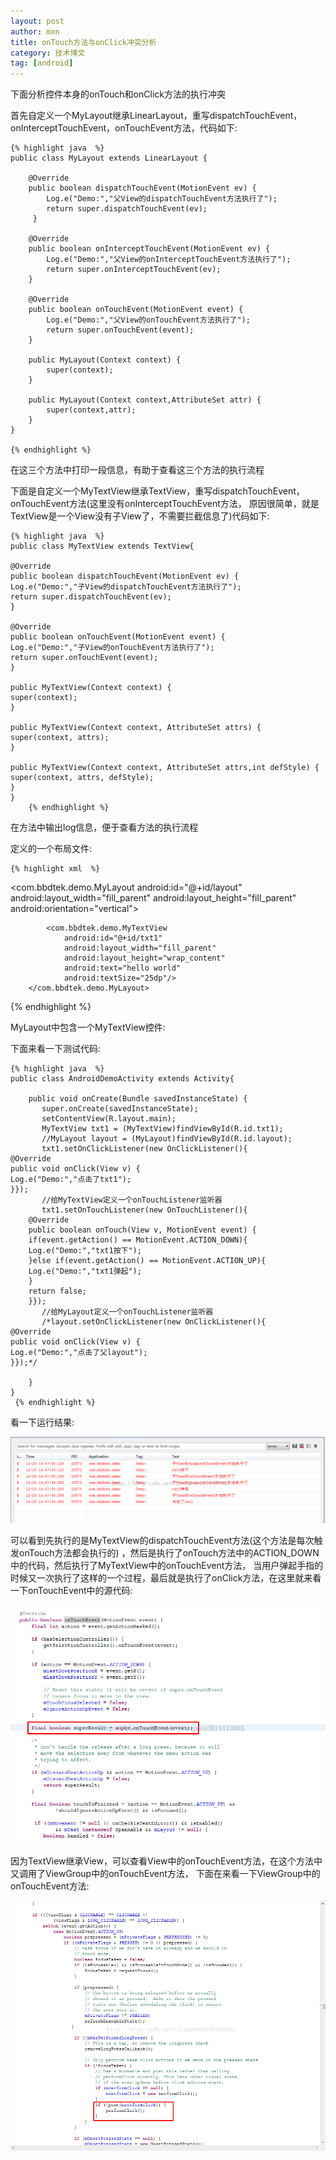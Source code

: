 ```yaml
---
layout: post
author: mxn
title: onTouch方法与onClick冲突分析
category: 技术博文
tag: [android]
---
```


下面分析控件本身的onTouch和onClick方法的执行冲突

首先自定义一个MyLayout继承LinearLayout，重写dispatchTouchEvent，onInterceptTouchEvent，onTouchEvent方法，代码如下:

    {% highlight java  %}
    public class MyLayout extends LinearLayout {

        @Override
        public boolean dispatchTouchEvent(MotionEvent ev) {
            Log.e("Demo:","父View的dispatchTouchEvent方法执行了");
            return super.dispatchTouchEvent(ev);
         }

        @Override
        public boolean onInterceptTouchEvent(MotionEvent ev) {
            Log.e("Demo:","父View的onInterceptTouchEvent方法执行了");
            return super.onInterceptTouchEvent(ev);
        }

        @Override
        public boolean onTouchEvent(MotionEvent event) {
            Log.e("Demo:","父View的onTouchEvent方法执行了");
            return super.onTouchEvent(event);
        }

        public MyLayout(Context context) {
            super(context);
        }

        public MyLayout(Context context,AttributeSet attr) {
            super(context,attr);
        }
    }

    {% endhighlight %}

在这三个方法中打印一段信息，有助于查看这三个方法的执行流程

下面是自定义一个MyTextView继承TextView，重写dispatchTouchEvent，onTouchEvent方法(这里没有onInterceptTouchEvent方法，
原因很简单，就是TextView是一个View没有子View了，不需要拦截信息了)代码如下:

    {% highlight java  %}
    public class MyTextView extends TextView{

    @Override
    public boolean dispatchTouchEvent(MotionEvent ev) {
    Log.e("Demo:","子View的dispatchTouchEvent方法执行了");
    return super.dispatchTouchEvent(ev);
    }

    @Override
    public boolean onTouchEvent(MotionEvent event) {
    Log.e("Demo:","子View的onTouchEvent方法执行了");
    return super.onTouchEvent(event);
    }

    public MyTextView(Context context) {
    super(context);
    }

    public MyTextView(Context context, AttributeSet attrs) {
    super(context, attrs);
    }

    public MyTextView(Context context, AttributeSet attrs,int defStyle) {
    super(context, attrs, defStyle);
    }
    }
        {% endhighlight %}

在方法中输出log信息，便于查看方法的执行流程

<!-- more -->

定义的一个布局文件:

    {% highlight xml  %}
<?xml version="1.0" encoding="utf-8"?>
<LinearLayout
    xmlns:android="http://schemas.android.com/apk/res/android"
    android:layout_width="fill_parent"
    android:layout_height="fill_parent">
        <com.bbdtek.demo.MyLayout
            android:id="@+id/layout"
            android:layout_width="fill_parent"
            android:layout_height="fill_parent"
            android:orientation="vertical">

            <com.bbdtek.demo.MyTextView
                android:id="@+id/txt1"
                android:layout_width="fill_parent"
                android:layout_height="wrap_content"
                android:text="hello world"
                android:textSize="25dp"/>
        </com.bbdtek.demo.MyLayout>
</LinearLayout>
            {% endhighlight %}

MyLayout中包含一个MyTextView控件:

下面来看一下测试代码:

    {% highlight java  %}
    public class AndroidDemoActivity extends Activity{

        public void onCreate(Bundle savedInstanceState) {
           super.onCreate(savedInstanceState);
           setContentView(R.layout.main);
           MyTextView txt1 = (MyTextView)findViewById(R.id.txt1);
           //MyLayout layout = (MyLayout)findViewById(R.id.layout);
           txt1.setOnClickListener(new OnClickListener(){
    @Override
    public void onClick(View v) {
    Log.e("Demo:","点击了txt1");
    }});
           //给MyTextView定义一个onTouchListener监听器
           txt1.setOnTouchListener(new OnTouchListener(){
        @Override
        public boolean onTouch(View v, MotionEvent event) {
        if(event.getAction() == MotionEvent.ACTION_DOWN){
        Log.e("Demo:","txt1按下");
        }else if(event.getAction() == MotionEvent.ACTION_UP){
        Log.e("Demo:","txt1弹起");
        }
        return false;
        }});
           //给MyLayout定义一个onTouchListener监听器
           /*layout.setOnClickListener(new OnClickListener(){
    @Override
    public void onClick(View v) {
    Log.e("Demo:","点击了父layout");
    }});*/

        }
    }
     {% endhighlight %}

看一下运行结果:

![](https://raw.githubusercontent.com/mxn21/mxn21.github.io/master/public/img/img30.png)

可以看到先执行的是MyTextView的dispatchTouchEvent方法(这个方法是每次触发onTouch方法都会执行的)
，然后是执行了onTouch方法中的ACTION_DOWN中的代码，然后执行了MyTextView中的onTouchEvent方法，
当用户弹起手指的时候又一次执行了这样的一个过程，最后就是执行了onClick方法，在这里就来看一下onTouchEvent中的源代码:

![](https://raw.githubusercontent.com/mxn21/mxn21.github.io/master/public/img/img31.png)

因为TextView继承View，可以查看View中的onTouchEvent方法，在这个方法中又调用了ViewGroup中的onTouchEvent方法，
下面在来看一下ViewGroup中的onTouchEvent方法:

![](https://raw.githubusercontent.com/mxn21/mxn21.github.io/master/public/img/img32.png)
